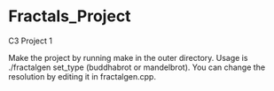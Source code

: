 Fractals_Project
================

C3 Project 1

Make the project by running make in the outer directory. Usage is ./fractalgen set_type (buddhabrot or mandelbrot). You can change the resolution by editing it in fractalgen.cpp.
